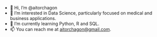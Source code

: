 - 👋 Hi, I’m @aitorchagon
- 👀 I’m interested in Data Science, particularly focused on medical and business applications.
- 🌱 I’m currently learning Python, R and SQL.
- 📫 You can reach me at aitorchagon@gmail.com.

<!---
aitorchagon/aitorchagon is a ✨ special ✨ repository because its `README.md` (this file) appears on your GitHub profile.
You can click the Preview link to take a look at your changes.
--->
